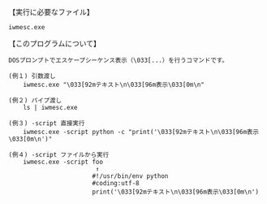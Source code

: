 【実行に必要なファイル】

	iwmesc.exe

【このプログラムについて】

	DOSプロンプトでエスケープシーケンス表示（\033[...）を行うコマンドです。

	(例１) 引数渡し
		iwmesc.exe "\033[92mテキスト\n\033[96m表示\033[0m\n"

	(例２) パイプ渡し
		ls | iwmesc.exe

	(例３) -script 直接実行
		iwmesc.exe -script python -c "print('\033[92mテキスト\n\033[96m表示\033[0m\n')"

	(例４) -script ファイルから実行
		iwmesc.exe -script foo
		                    ↑
		                   #!/usr/bin/env python
		                   #coding:utf-8
		                   print('\033[92mテキスト\n\033[96m表示\033[0m\n')
	   
